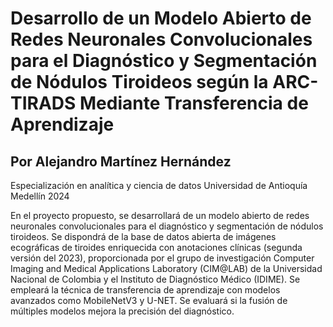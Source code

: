# **Desarrollo de un Modelo Abierto de Redes Neuronales Convolucionales para el Diagnóstico y Segmentación de Nódulos Tiroideos según la ARC-TIRADS Mediante Transferencia de Aprendizaje**

## Por Alejandro Martínez Hernández

Especialización en analítica y ciencia de datos
Universidad de Antioquía
Medellín 
2024

En el proyecto propuesto, se desarrollará de un modelo abierto de redes neuronales convolucionales para el diagnóstico y segmentación de nódulos tiroideos. Se dispondrá de la base de datos abierta de imágenes ecográficas de tiroides enriquecida con anotaciones clínicas (segunda versión del 2023), proporcionada por el grupo de investigación Computer Imaging and Medical Applications Laboratory (CIM@LAB) de la Universidad Nacional de Colombia y el Instituto de Diagnóstico Médico (IDIME). Se empleará la técnica de transferencia de aprendizaje con modelos avanzados como MobileNetV3 y U-NET. Se evaluará si la fusión de múltiples modelos mejora la precisión del diagnóstico.
